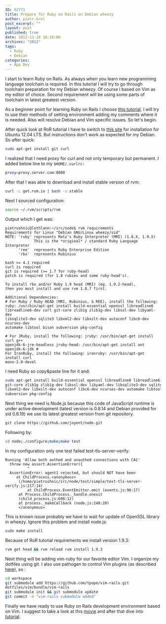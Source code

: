 ```yaml
---
ID: 62771
title: Prepare for Ruby on Rails on Debian wheezy
author: piotr.krol
post_excerpt: ""
layout: post
published: true
date: 2012-11-18 18:18:00
archives: "2012"
tags:
  - Ruby
  - Debian
categories:
  - App Dev
---
```

I start to learn Ruby on Rails. As always when you learn new programming
language toolchain is required. In this tutorial I will try to go through
toolchain preparation for my Debian wheezy. Of course I based on Vim as my
editor of choice. Second requirement will be using some parts of toolchain in
latest greatest version.  

As a beginner point for learning Ruby on Rails I choose [this tutorial](http://ruby.railstutorial.org/ruby-on-rails-tutorial-book).
I will try to use their methods of setting environment adding my comments where
it is needed. Also will resolve Debian and Vim specific issues. So let's begin.

After quick look at RoR tutorial I have to switch to [this site](http://blog.sudobits.com/2012/05/02/how-to-install-ruby-on-rails-in-ubuntu-12-04-lts/)
for installation for Ubuntu 12.04 LTS. But instructions don't work as expected
for my Debian. So after quick:

```bash
sudo apt-get install git curl
```
I realized that I need proxy for curl and not only temporary but permanent. I
added below line to my `$HOME/.curlrc:`

```bash
proxy=proxy.server.com:8080
```

After that I was able to download and install stable version of rvm:

```bash
curl -L get.rvm.io | bash -s stable
```

Next I sourced configuration:

```bash
source ~/.rvm/scripts/rvm
```

Output which I get was:
```
pietrushnic@lothlann:~/src/node$ rvm requirements
Requirements for Linux "Debian GNU/Linux wheezy/sid"
NOTE: 'ruby' represents Matz's Ruby Interpreter (MRI) (1.8.X, 1.9.X)
             This is the *original* / standard Ruby Language Interpreter
      'ree'  represents Ruby Enterprise Edition
      'rbx'  represents Rubinius

bash >= 4.1 required
curl is required
git is required (>= 1.7 for ruby-head)
patch is required (for 1.8 rubies and some ruby-head's).

To install rbx and/or Ruby 1.9 head (MRI) (eg. 1.9.2-head),
then you must install and use rvm 1.8.7 first.

Additional Dependencies:
# For Ruby / Ruby HEAD (MRI, Rubinius, & REE), install the following:
ruby: /usr/bin/apt-get install build-essential openssl libreadline6
libreadline6-dev curl git-core zlib1g zlib1g-dev libssl-dev libyaml-dev
libsqlite3-dev sqlite3 libxml2-dev libxslt-dev autoconf libc6-dev ncurses-dev
automake libtool bison subversion pkg-config

# For JRuby, install the following: jruby: /usr/bin/apt-get install curl g++
openjdk-6-jre-headless jruby-head: /usr/bin/apt-get install ant openjdk-6-jdk #
For IronRuby, install the following: ironruby: /usr/bin/apt-get install curl
mono-2.0-devel
```

I need Ruby so copy&paste line for it and:

```bash
sudo apt-get install build-essential openssl libreadline6 libreadline6-dev curl
git-core zlib1g zlib1g-dev libssl-dev libyaml-dev libsqlite3-dev sqlite3
libxml2-dev libxslt-dev autoconf libc6-dev ncurses-dev automake libtool bison
subversion pkg-config
```

Next thing we need is Node.js because this code of JavaScript runtime is under
active development (latest version is 0.8.14 and Debian provided for sid 0.6.19)
we use its latest greatest version from git repository.  

```bash
git clone https://github.com/joyent/node.git
```
Following by:
```bash
cd node;./configure;make;make test
```
In my configuration only one test failed test-tls-server-verify:
```
Running 'Allow both authed and unauthed connections with CA1'
  throw new assert.AssertionError({
          ^
  AssertionError: agent1 rejected, but should NOT have been
     at ChildProcess.<anonymous>
      (/home/pietrushnic/src/node/test/simple/test-tls-server-verify.js:217:14)
          at ChildProcess.EventEmitter.emit (events.js:96:17)
      at Process.ChildProcess._handle.onexit
      (child_process.js:698:12)
      at process._makeCallback (node.js:248:20)
      </anonymous>
```


This is known issue probably we have to wait for update of OpenSSL library in
wheezy. Ignore this problem and install node.js:  
```bash
sudo make install
```
Because of RoR tutorial requirements we install version 1.9.3:  

```bash
rvm get head && rvm reload rvm install 1.9.3
```

Next thing will be adding vim-ruby for our favorite editor Vim. I organize my
dotfiles using git. I also use pathogen to control Vim plugins (as described
[here](http://pietrushnic.blogspot.com/2012/02/improve-productivity-by-tracking-work_20.html)),
so :  

```bash
cd workspace
git submodule add https://github.com/tpope/vim-rails.git
dotfiles/vim/bundle/vim-rails
git submodule init && git submodule update
git commit -m "vim-rails submodule added"
```

Finally we have ready to use Ruby on Rails development environment based on Vim.
I suggest to take a look at this
[movie](https://www.youtube.com/watch?v=30P8DSNOZuU) and after that dive into  
[tutorial](http://ruby.railstutorial.org/).
